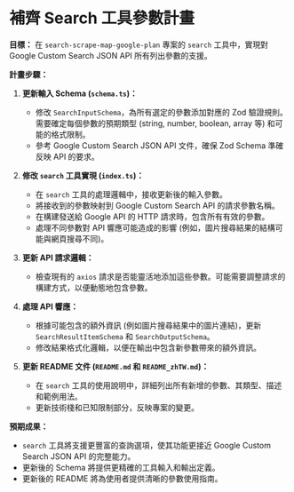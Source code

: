 # 補齊 Search 工具參數計畫

**目標：** 在 `search-scrape-map-google-plan` 專案的 `search` 工具中，實現對 Google Custom Search JSON API 所有列出參數的支援。

**計畫步驟：**

1.  **更新輸入 Schema (`schema.ts`)：**
    *   修改 `SearchInputSchema`，為所有選定的參數添加對應的 Zod 驗證規則。需要確定每個參數的預期類型 (string, number, boolean, array 等) 和可能的格式限制。
    *   參考 Google Custom Search JSON API 文件，確保 Zod Schema 準確反映 API 的要求。

2.  **修改 `search` 工具實現 (`index.ts`)：**
    *   在 `search` 工具的處理邏輯中，接收更新後的輸入參數。
    *   將接收到的參數映射到 Google Custom Search API 的請求參數名稱。
    *   在構建發送給 Google API 的 HTTP 請求時，包含所有有效的參數。
    *   處理不同參數對 API 響應可能造成的影響 (例如，圖片搜尋結果的結構可能與網頁搜尋不同)。

3.  **更新 API 請求邏輯：**
    *   檢查現有的 `axios` 請求是否能靈活地添加這些參數。可能需要調整請求的構建方式，以便動態地包含參數。

4.  **處理 API 響應：**
    *   根據可能包含的額外資訊 (例如圖片搜尋結果中的圖片連結)，更新 `SearchResultItemSchema` 和 `SearchOutputSchema`。
    *   修改結果格式化邏輯，以便在輸出中包含新參數帶來的額外資訊。

5.  **更新 README 文件 (`README.md` 和 `README_zhTW.md`)：**
    *   在 `search` 工具的使用說明中，詳細列出所有新增的參數、其類型、描述和範例用法。
    *   更新技術棧和已知限制部分，反映專案的變更。

**預期成果：**

*   `search` 工具將支援更豐富的查詢選項，使其功能更接近 Google Custom Search JSON API 的完整能力。
*   更新後的 Schema 將提供更精確的工具輸入和輸出定義。
*   更新後的 README 將為使用者提供清晰的參數使用指南。